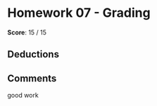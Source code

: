 Homework 07 - Grading
=====================

**Score**: 15 / 15

Deductions
----------

Comments
--------

good work
